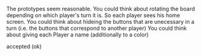 The prototypes seem reasonable. 
You could think about rotating the board depending on which player's turn it is. So each player sees his home screen.
You could think about hideing the buttons that are unecessary in a turn (i.e. the buttons that correspond to another player)
You could think about giving each Player a name (additionally to a color)

accepted (ok)